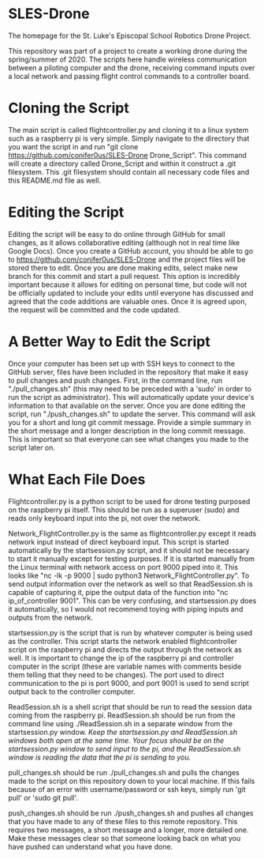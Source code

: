 # SLES-Drone
The homepage for the St. Luke's Episcopal School Robotics Drone Project.

This repository was part of a project to create a working drone during the spring/summer of 2020. The scripts here handle wireless communication between a piloting computer and the drone, receiving command inputs over a local network and passing flight control commands to a controller board. 

# Cloning the Script

The main script is called flightcontroller.py and cloning it to a linux system such as a raspberry pi is very simple. 
Simply navigate to the directory that you want the script in and run "git clone https://github.com/conifer0us/SLES-Drone Drone_Script".
This command will create a directory called Drone_Script and within it construct a .git filesystem. This .git filesystem should contain all necessary code files and this README.md file as well. 

# Editing the Script

Editing the script will be easy to do online through GitHub for small changes, as it allows collaborative editing (although not in real time like Google Docs). 
Once you create a GitHub account, you should be able to go to https://github.com/conifer0us/SLES-Drone and the project files will be stored there to edit. Once you are done making edits, select make new branch for this commit and start a pull request. This option is incredibly important because it allows for editing on personal time, but code will not be officially updated to include your edits until everyone has discussed and agreed that the code additions are valuable ones. Once it is agreed upon, the request will be committed and the code updated. 

# A Better Way to Edit the Script

Once your computer has been set up with SSH keys to connect to the GitHub server, files have been included in the repository that make it easy to pull changes and push changes. First, in the command line, run "./pull_changes.sh" (this may need to be preceded with a 'sudo' in order to run the script as administrator). This will automatically update your device's information to that available on the server. Once you are done editing the script, run "./push_changes.sh" to update the server. This command will ask you for a short and long git commit message. Provide a simple summary in the short message and a longer description in the long commit message. This is important so that everyone can see what changes you made to the script later on. 

# What Each File Does

Flightcontroller.py is a python script to be used for drone testing purposed on the raspberry pi itself. This should be run as a superuser (sudo) and reads only keyboard input into the pi, not over the network.

Network_FlightController.py is the same as flightcontroller.py except it reads network input instead of direct keyboard input. This script is started automatically by the startsession.py script, and it should not be necessary to start it manually except for testing purposes. If it is started manually from the Linux terminal with network access on port 9000 piped into it. This looks like "nc -lk -p 9000 | sudo python3 Network_FlightController.py". To send output information over the network as well so that ReadSession.sh is capable of capturing it, pipe the output data of the function into "nc ip_of_controller 9001". This can be very confusing, and startsession.py does it automatically, so I would not recommend toying with piping inputs and outputs from the network. 

startsession.py is the script that is run by whatever computer is being used as the controller. This script starts the network enabled flightcontroller script on the raspberry pi and directs the output through the network as well. It is important to change the ip of the raspberry pi and controller computer in the script (these are variable names with comments beside them telling that they need to be changes). The port used to direct communication to the pi is port 9000, and port 9001 is used to send script output back to the controller computer. 

ReadSession.sh is a shell script that should be run to read the session data coming from the raspberry pi. ReadSession.sh should be run from the command line using ./ReadSession.sh in a separate window from the startsession.py window. _Keep the startsession.py and ReadSession.sh windows both open at the same time. Your focus should be on the startsession.py window to send input to the pi, and the ReadSession.sh window is reading the data that the pi is sending to you._

pull_changes.sh should be run ./pull_changes.sh and pulls the changes made to the script on this repository down to your local machine. If this fails because of an error with username/password or ssh keys, simply run 'git pull' or 'sudo git pull'. 

push_changes.sh should be run ./push_changes.sh and pushes all changes that you have made to any of these files to this remote repository. This requires two messages, a short message and a longer, more detailed one. Make these messages clear so that someone looking back on what you have pushed can understand what you have done. 